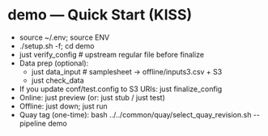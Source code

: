 # demo — Quick Start (KISS)

- source ~/.env; source ENV
- ./setup.sh -f; cd demo
- just verify_config   # upstream regular file before finalize
- Data prep (optional):
  - just data_input     # samplesheet -> offline/inputs3.csv + S3
  - just check_data
- If you update conf/test.config to S3 URIs: just finalize_config
- Online:  just preview  (or: just stub / just test)
- Offline: just down; just run
- Quay tag (one-time): bash ../../common/quay/select_quay_revision.sh --pipeline demo
